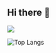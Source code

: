 ## Hi there 👋


<!--
**taehyunmandoo/taehyunmandoo** is a ✨ _special_ ✨ repository because its `README.md` (this file) appears on your GitHub profile.

Here are some ideas to get you started:

- 🔭 I’m currently working on ...
- 🌱 I’m currently learning ...
- 👯 I’m looking to collaborate on ...
- 🤔 I’m looking for help with ...
- 💬 Ask me about ...
- 📫 How to reach me: ...
- 😄 Pronouns: ...
- ⚡ Fun fact: ...
-->

<img src="https://img.shields.io/badge/Python-20232a.svg?style=for-the-badge&logo=Python&logoColor=#3776AB" />

![Top Langs](https://github-readme-stats.vercel.app/api/top-langs/?username=anuraghazra&layout=compact)
